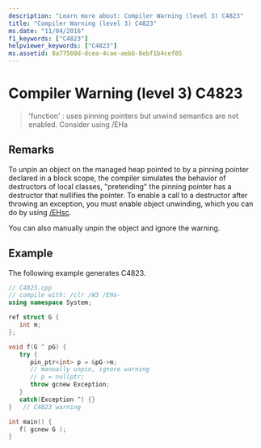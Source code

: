 ```yaml
---
description: "Learn more about: Compiler Warning (level 3) C4823"
title: "Compiler Warning (level 3) C4823"
ms.date: "11/04/2016"
f1_keywords: ["C4823"]
helpviewer_keywords: ["C4823"]
ms.assetid: 8a77560d-dcea-4cae-aebb-8ebf1b4cef85
---
```

# Compiler Warning (level 3) C4823

> 'function' : uses pinning pointers but unwind semantics are not enabled. Consider using /EHa

## Remarks

To unpin an object on the managed heap pointed to by a pinning pointer declared in a block scope, the compiler simulates the behavior of destructors of local classes, "pretending" the pinning pointer has a destructor that nullifies the pointer. To enable a call to a destructor after throwing an exception, you must enable object unwinding, which you can do by using [/EHsc](../../build/reference/eh-exception-handling-model.md).

You can also manually unpin the object and ignore the warning.

## Example

The following example generates C4823.

```cpp
// C4823.cpp
// compile with: /clr /W3 /EHa-
using namespace System;

ref struct G {
   int m;
};

void f(G ^ pG) {
   try {
      pin_ptr<int> p = &pG->m;
      // manually unpin, ignore warning
      // p = nullptr;
      throw gcnew Exception;
   }
   catch(Exception ^) {}
}   // C4823 warning

int main() {
   f( gcnew G );
}
```
